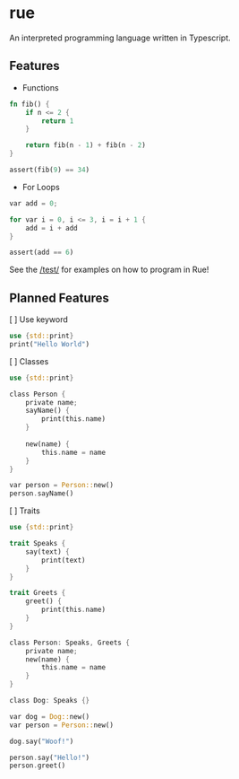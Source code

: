 # rue
An interpreted programming language written in Typescript.


## Features
* Functions
```rs
fn fib() {
	if n <= 2 {
		return 1
	}

	return fib(n - 1) + fib(n - 2)
}

assert(fib(9) == 34)
```

* For Loops
```rs
var add = 0;

for var i = 0, i <= 3, i = i + 1 {
	add = i + add
}

assert(add == 6)
```

See the [/test/](tests) for examples on how to program in Rue!

## Planned Features

[ ] Use keyword
```rs
use {std::print}
print("Hello World")
```

[ ] Classes
```rs
use {std::print}

class Person {
    private name;
    sayName() {
        print(this.name)
    }
    
    new(name) {
        this.name = name
    }
}

var person = Person::new()
person.sayName()
```

[ ] Traits
```rs
use {std::print}

trait Speaks {
    say(text) {
        print(text)
    }
}

trait Greets {
    greet() {
        print(this.name)
    }
}

class Person: Speaks, Greets {
    private name;
    new(name) {
        this.name = name
    }
}

class Dog: Speaks {}

var dog = Dog::new()
var person = Person::new()

dog.say("Woof!")

person.say("Hello!")
person.greet()
```

